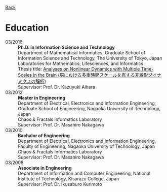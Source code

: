 [Back](index.md) 

# Education

<dl>
<dt>03/2016</dt>
    <dd><strong>Ph.D. in Information Science and Technology</strong></br>
    Department of Mathematical Informatics, Graduate School of Information Science and Technology, The University of Tokyo, Japan</br>
    Laboratories for Mathematics, Lifesciences, and Informatics</br>
    Thesis title: <a href="https://repository.dl.itc.u-tokyo.ac.jp/records/48069#.YpQgr-7itPb">Analyses on Nonlinear Dynamics with Multiple Time-Scales in the Brain (脳における多重時間スケールを有する非線形ダイナミクスの解析)</a></br>
    Supervisor: Prof. Dr. Kazuyuki Aihara</dd>
<dt>03/2012</dt>
<dd><strong>Master in Engineering</strong></br>
    Department of Electrical, Electronics and Information Engineering, Graduate School of Engineering, Nagaoka University of Technology, Japan</br>
    Chaos & Fractals Informatics Laboratory</br>
    Supervisor: Prof. Dr. Masahiro Nakagawa</dd></dd>
<dt>03/2010</dt>
<dd><strong>Bachalor of Engineering</strong></br>
    Department of Electrical, Electronics and Information Engineering, Faculty of Engineering, Nagaoka University of Technology, Japan</br>
    Chaos & Fractals Informatics Laboratory</br>
    Supervisor: Prof. Dr. Masahiro Nakagawa</dd></dd>
<dt>03/2008</dt>
<dd><strong>Associate in Engineering</strong></br>
    Department of Information and Computer Engineering, National Institute of Technology, Kisarazu College, Japan</br>
    Supervisor: Prof. Dr. Ikusaburo Kurimoto</dd>
</dd>
</dl>
